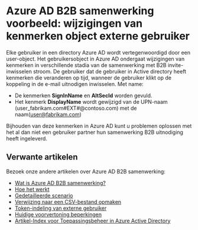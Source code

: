 <properties
   pageTitle="Externe gebruiker object kenmerkwijzigingen Azure Active Directory B2B samenwerking bekijken | Microsoft Azure"
   description="Azure Active Directory B2B ondersteunt uw relaties tussen bedrijven met zakenpartners selectief toegang krijgen tot uw zakelijke toepassingen inschakelen"
   services="active-directory"
   documentationCenter=""
   authors="viv-liu"
   manager="cliffdi"
   editor=""
   tags=""/>

<tags
   ms.service="active-directory"
   ms.devlang="NA"
   ms.topic="article"
   ms.tgt_pltfrm="NA"
   ms.workload="na"
   ms.date="05/09/2016"
   ms.author="viviali"/>

# <a name="azure-ad-b2b-collaboration-preview-external-user-object-attribute-changes"></a>Azure AD B2B samenwerking voorbeeld: wijzigingen van kenmerken object externe gebruiker

Elke gebruiker in een directory Azure AD wordt vertegenwoordigd door een user-object. Het gebruikersobject in Azure AD ondergaat wijzigingen van kenmerken in verschillende stadia van de samenwerking met B2B invite-inwisselen stroom. De gebruiker dat de gebruiker in Active directory heeft kenmerken die veranderen op tijd, wanneer de gebruiker klikt op de koppeling in de e-mail uitnodigen inwisselen. Met name:

- De kenmerken **SignInName** en **AltSecId** worden gevuld.
- Het kenmerk **DisplayName** wordt gewijzigd van de UPN-naam (user_fabrikam.com#EXT#@contoso.com) met de naam(user@fabrikam.com)

Bijhouden van deze kenmerken in Azure AD kunt u problemen oplossen met het al dan niet een gebruiker partner hun samenwerking B2B uitnodiging heeft ingeleverd.

## <a name="related-articles"></a>Verwante artikelen
Bezoek onze andere artikelen over Azure AD B2B samenwerking:

- [Wat is Azure AD B2B samenwerking?](active-directory-b2b-what-is-azure-ad-b2b.md)
- [Hoe het werkt](active-directory-b2b-how-it-works.md)
- [Gedetailleerde scenario](active-directory-b2b-detailed-walkthrough.md)
- [Verwijzing naar een CSV-bestand opmaken](active-directory-b2b-references-csv-file-format.md)
- [Token-indeling van externe gebruiker](active-directory-b2b-references-external-user-token-format.md)
- [Huidige voorvertoning beperkingen](active-directory-b2b-current-preview-limitations.md)
- [Artikel-Index voor Toepassingsbeheer in Azure Active Directory](active-directory-apps-index.md)
